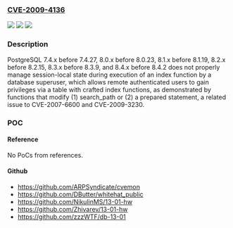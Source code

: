 ### [CVE-2009-4136](https://cve.mitre.org/cgi-bin/cvename.cgi?name=CVE-2009-4136)
![](https://img.shields.io/static/v1?label=Product&message=n%2Fa&color=blue)
![](https://img.shields.io/static/v1?label=Version&message=%3D%20n%2Fa%20&color=brighgreen)
![](https://img.shields.io/static/v1?label=Vulnerability&message=n%2Fa&color=brighgreen)

### Description

PostgreSQL 7.4.x before 7.4.27, 8.0.x before 8.0.23, 8.1.x before 8.1.19, 8.2.x before 8.2.15, 8.3.x before 8.3.9, and 8.4.x before 8.4.2 does not properly manage session-local state during execution of an index function by a database superuser, which allows remote authenticated users to gain privileges via a table with crafted index functions, as demonstrated by functions that modify (1) search_path or (2) a prepared statement, a related issue to CVE-2007-6600 and CVE-2009-3230.

### POC

#### Reference
No PoCs from references.

#### Github
- https://github.com/ARPSyndicate/cvemon
- https://github.com/DButter/whitehat_public
- https://github.com/NikulinMS/13-01-hw
- https://github.com/Zhivarev/13-01-hw
- https://github.com/zzzWTF/db-13-01

